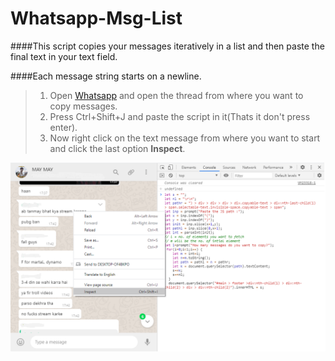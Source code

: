 # Whatsapp-Msg-List
####This script copies your messages iteratively in a list and then  paste the final text in your text field.

####Each message string starts on a newline.
> 1. Open [Whatsapp](https://web.whatsapp.com/) and open the thread from where you want to copy messages.
> 2. Press Ctrl+Shift+J and paste the script in it(Thats it don't press enter).
> 3. Now right click on the text message from where you want to start and click the last option **Inspect**.

![Alt text](https://github.com/rishabhaskar2304/Whatsapp-Msg-List/raw/master/assets/pic1.png?raw=true)


